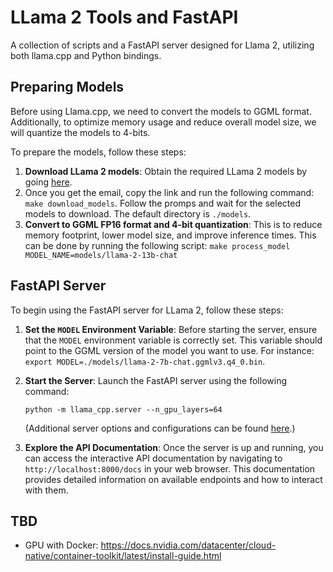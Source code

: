 # LLama 2 Tools and FastAPI

A collection of scripts and a FastAPI server designed for Llama 2, utilizing both llama.cpp and Python bindings.


## Preparing Models

Before using Llama.cpp, we need to convert the models to GGML format. Additionally, to optimize memory usage and reduce overall model size, we will quantize the models to 4-bits. 

To prepare the models, follow these steps:

1. **Download LLama 2 models**: Obtain the required LLama 2 models by going [here](https://ai.meta.com/resources/models-and-libraries/llama-downloads/). 
2. Once you get the email, copy the link and run the following command: `make download_models`. Follow the promps and wait for the selected models to download. The default directory is `./models`.
3. **Convert to GGML FP16 format and 4-bit quantization**: This is to reduce memory footprint, lower model size, and improve inference times. This can be done by running the following script: `make process_model MODEL_NAME=models/llama-2-13b-chat`


## FastAPI Server

To begin using the FastAPI server for LLama 2, follow these steps:

1. **Set the `MODEL` Environment Variable**: Before starting the server, ensure that the `MODEL` environment variable is correctly set. This variable should point to the GGML version of the model you want to use. For instance: `export MODEL=./models/llama-2-7b-chat.ggmlv3.q4_0.bin`.

2. **Start the Server**: Launch the FastAPI server using the following command:

   ```
   python -m llama_cpp.server --n_gpu_layers=64
   ```

   (Additional server options and configurations can be found [here](https://github.com/abetlen/llama-cpp-python/blob/main/llama_cpp/server/app.py#L23).)

3. **Explore the API Documentation**: Once the server is up and running, you can access the interactive API documentation by navigating to `http://localhost:8000/docs` in your web browser. This documentation provides detailed information on available endpoints and how to interact with them.


## TBD

- GPU with Docker: https://docs.nvidia.com/datacenter/cloud-native/container-toolkit/latest/install-guide.html
